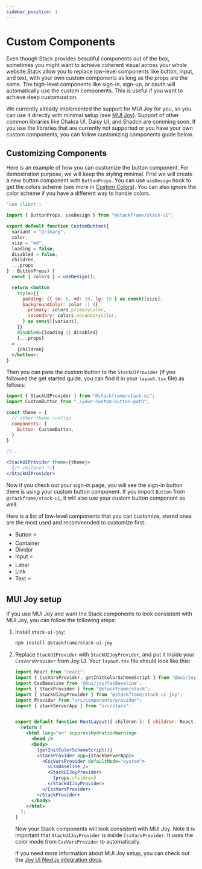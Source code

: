 ```yaml
---
sidebar_position: 1
---
```


# Custom Components

Even though Stack provides beautiful components out of the box, sometimes you might want to achieve coherent visual across your whole website.Stack allow you to replace low-level components like button, input, and text, with your own custom components as long as the props are the same.  The high-level components like sign-in, sign-up, or oauth will automatically use the custom components. This is useful if you want to achieve deep customization. 

We currently already implemented the support for MUI Joy for you, so you can use it directly with minimal setup (see [MUI Joy](#mui-joy-setup)). Support of other common libraries like Chakra UI, Daisy UI, and Shadcn are comming soon. If you use the libraries that are currently not supported or you have your own custom components, you can follow customizing components guide below.

## Customizing Components

Here is an example of how you can customize the button component. For demostration purpose, we will keep the styling minimal. First we will create a new button component with `ButtonProps`. You can use `useDesign` hook to get the colors scheme (see more in [Custom Colors](/docs/customization/custom-colors)). You can also ignore the color scheme if you have a different way to handle colors.

```jsx
'use client';

import { ButtonProps, useDesign } from "@stackframe/stack-ui";

export default function CustomButton({
  variant = "primary",
  color,
  size = "md",
  loading = false,
  disabled = false,
  children,
  ...props
} : ButtonProps) {
  const { colors } = useDesign();

  return <button
    style={{
      padding: ({ sm: 5, md: 10, lg: 15 } as const)[size],
      backgroundColor: color || ({
        primary: colors.primaryColor,
        secondary: colors.secondaryColor,
      } as const)[variant],
    }}
    disabled={loading || disabled}
    {...props}
  >
    {children}
  </button>;
}
```

Then you can pass the custom button to the `StackUIProvider` (if you followed the get started guide, you can find it in your `layout.tsx` file) as follows:

```jsx
import { StackUIProvider } from "@stackframe/stack-ui";
import CustomButton from "./your-custom-button-path";

const theme = {
  // other theme configs
  components: {
    Button: CustomButton,
  }
}

//...

<StackUIProvider theme={theme}>
  {/* children */}
</StackUIProvider>
```

Now if you check out your sign-in page, you will see the sign-in button there is using your custom button component. If you import `Button` from `@stackframe/stack-ui`, it will also use your custom button component as well.

Here is a list of low-level components that you can customize, stared ones are the most used and recommended to customize first:
- Button ⭐
- Container
- Divider
- Input ⭐
- Label
- Link
- Text ⭐

## MUI Joy setup

If you use MUI Joy and want the Stack components to look consistent with MUI Joy, you can follow the following steps:

1. Install `stack-ui-joy`:
    ```bash
    npm install @stackframe/stack-ui-joy
    ```

2. Replace `StackUIProvider` with `StackUIJoyProvider`, and put it inside your `CssVarsProvider` from Joy UI. Your `layout.tsx` file should look like this:
    ```jsx
    import React from "react";
    import { CssVarsProvider, getInitColorSchemeScript } from '@mui/joy/styles';
    import CssBaseline from '@mui/joy/CssBaseline';
    import { StackProvider } from "@stackframe/stack";
    import { StackUIJoyProvider } from "@stackframe/stack-ui-joy";
    import Provider from "src/components/provider";
    import { stackServerApp } from "src/stack";


    export default function RootLayout({ children }: { children: React.ReactNode }) {
      return (
        <html lang="en" suppressHydrationWarning>
          <head />
          <body>
            {getInitColorSchemeScript()}
            <StackProvider app={stackServerApp}>
              <CssVarsProvider defaultMode="system">
                <CssBaseline />
                <StackUIJoyProvider>
                  {props.children}
                </StackUIJoyProvider>
              </CssVarsProvider>
            </StackProvider>
          </body>
        </html>
      );
    }
    ```

    Now your Stack components will look consistent with MUI Joy. Note it is important that `StackUIJoyProvider` is inside `CssVarsProvider`. It uses the color mode from `CssVarsProvider` to automatically.

    If you need more information about MUI Joy setup, you can check out the [Joy UI Next.js integration docs](https://mui.com/joy/getting-started/installation/).